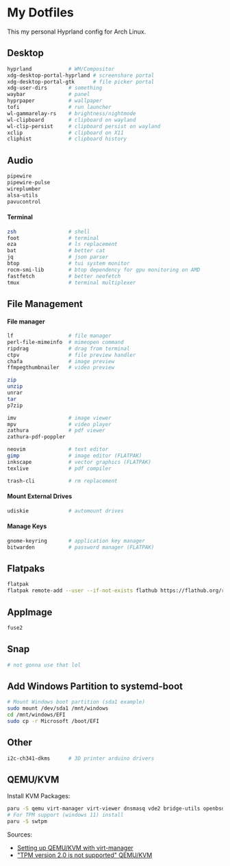 # My Dotfiles

This my personal Hyprland config for Arch Linux.

## Desktop 
```sh
hyprland            # WM/Compositor
xdg-desktop-portal-hyprland # screenshare portal
xdg-desktop-portal-gtk      # file picker portal
xdg-user-dirs       # something
waybar              # panel 
hyprpaper           # wallpaper
tofi                # run launcher
wl-gammarelay-rs    # brightness/nightmode
wl-clipboard        # clipboard on wayland
wl-clip-persist     # clipboard persist on wayland
xclip               # clipboard on X11
cliphist            # clipboard history
```

## Audio
```sh
pipewire 
pipewire-pulse
wireplumber 
alsa-utils 
pavucontrol 
```

#### Terminal
```sh
zsh                 # shell
foot                # terminal
eza                 # ls replacement
bat                 # better cat
jq                  # json parser
btop                # tui system monitor
rocm-smi-lib        # btop dependency for gpu monitoring on AMD
fastfetch           # better neofetch
tmux                # terminal multiplexer
```

## File Management
#### File manager
```sh
lf                  # file manager
perl-file-mimeinfo  # mimeopen command
ripdrag             # drag from terminal 
ctpv                # file preview handler
chafa               # image preview
ffmpegthumbnailer   # video preview

zip
unzip
unrar
tar
p7zip

imv                 # image viewer
mpv                 # video player
zathura             # pdf viewer
zathura-pdf-poppler

neovim              # text editor
gimp                # image editor (FLATPAK)
inkscape            # vector graphics (FLATPAK)
texlive             # pdf compiler

trash-cli           # rm replacement
```
#### Mount External Drives
```sh
udiskie             # automount drives
```
#### Manage Keys
```sh
gnome-keyring       # application key manager
bitwarden           # password manager (FLATPAK)
```

## Flatpaks
```sh
flatpak
flatpak remote-add --user --if-not-exists flathub https://flathub.org/repo/flathub.flatpakrepo
```

## AppImage
```sh
fuse2
```

## Snap
```sh
# not gonna use that lol
```

## Add Windows Partition to systemd-boot
```sh
# Mount Windows boot partition (sda1 example)
sudo mount /dev/sda1 /mnt/windows
cd /mnt/windows/EFI
sudo cp -r Microsoft /boot/EFI
```

## Other
```sh
i2c-ch341-dkms      # 3D printer arduino drivers
```

## QEMU/KVM
Install KVM Packages:
```sh
paru -S qemu virt-manager virt-viewer dnsmasq vde2 bridge-utils openbsd-netcat ebtables iptables
# For TPM support (windows 11) install
paru -S swtpm 
```
Sources:
- [Setting up QEMU/KVM with virt-manager](https://forum.manjaro.org/t/how-to-setting-up-qemu-kvm-with-virt-manager/127431/1)
- ["TPM version 2.0 is not supported" QEMU/KVM](https://www.reddit.com/r/archlinux/comments/15mjqap/tpm_version_20_is_not_supported_qemukvm/)
